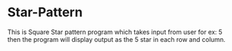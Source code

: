 # Star-Pattern
This is Square Star pattern program which takes input from user for ex: 5 then the program will display output as the 5 star in each row and column.
